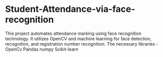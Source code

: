 # Student-Attendance-via-face-recognition

This project automates attendance marking using face recognition technology. It utilizes OpenCV and machine learning for face detection, recognition, and registration number recognition.
The necessary libraries -
OpenCv
Pandas
numpy
Scikit-learn
